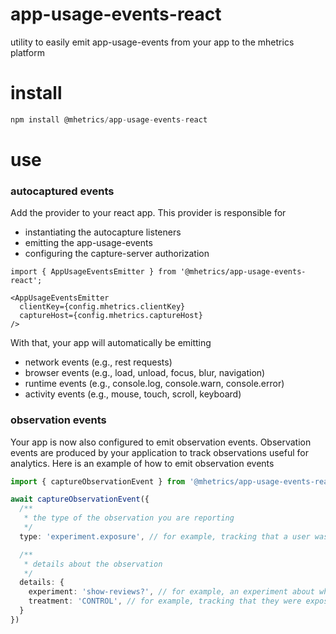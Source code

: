 # app-usage-events-react

utility to easily emit app-usage-events from your app to the mhetrics platform

# install

```ts
npm install @mhetrics/app-usage-events-react
```

# use

### autocaptured events

Add the provider to your react app. This provider is responsible for
- instantiating the autocapture listeners
- emitting the app-usage-events
- configuring the capture-server authorization

```tsx
import { AppUsageEventsEmitter } from '@mhetrics/app-usage-events-react';

<AppUsageEventsEmitter
  clientKey={config.mhetrics.clientKey}
  captureHost={config.mhetrics.captureHost}
/>
```

With that, your app will automatically be emitting
- network events (e.g., rest requests)
- browser events (e.g., load, unload, focus, blur, navigation)
- runtime events (e.g., console.log, console.warn, console.error)
- activity events (e.g., mouse, touch, scroll, keyboard)


### observation events

Your app is now also configured to emit observation events. Observation events are produced by your application to track observations useful for analytics. Here is an example of how to emit observation events

```ts
import { captureObservationEvent } from '@mhetrics/app-usage-events-react';

await captureObservationEvent({
  /**
   * the type of the observation you are reporting
   */
  type: 'experiment.exposure', // for example, tracking that a user was exposed to an experiment

  /**
   * details about the observation
   */
  details: {
    experiment: 'show-reviews?', // for example, an experiment about whether or not reviews should be shown
    treatment: 'CONTROL', // for example, tracking that they were exposed to the CONTROL treatment of the experiment
  }
})
```
